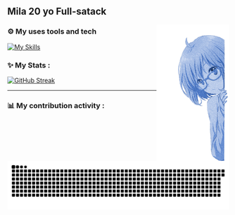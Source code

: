 Mila
20 yo
Full-satack                                                                          
---

<img height="310" src="img/girl.png" align=right>

### ⚙️ My uses tools and tech

[![My Skills](https://skillicons.dev/icons?i=js,html,css,scss,mysql,sqlite,php,go,vscode,figma,ai,ps&perline=4)](https://skillicons.dev)

### ✨ My Stats :

[![GitHub Streak](https://github-readme-streak-stats.herokuapp.com?user=Deoships&theme=tokyonight&hide_border=true&border_radius=0&card_width=950)](https://git.io/streak-stats)

---
### 📊 My contribution activity :
![GitHub Snake SVG](https://github.com/Deoships/Deoships/blob/output/github-contribution-grid-snake-dark.svg)
